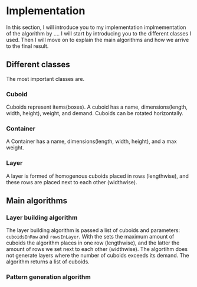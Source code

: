 # Implementation 

In this section, I will introduce you to my implementation implmementation of the algorithm by .... I will start by introducing you to the different classes I used. Then I will move on to explain the main algorithms and how we arrive to the final result.

## Different classes
The most important classes are.

### Cuboid
Cuboids represent items(boxes). A cuboid has a name, dimensions(length, width, height), weight, and demand. Cuboids can be rotated horizontally.

### Container
A Container has a name, dimensions(length, width, height), and a max weight.

### Layer
A layer is formed of homogenous cuboids placed in rows (lengthwise), and these rows are placed next to each other (widthwise). 

## Main algorithms

### Layer building algorithm

The layer building algorithm is passed a list of cuboids and parameters: `cuboidsInRow` and `rowsInLayer`. With the sets the maximum amount of cuboids the algorithm places in one row (lengthwise), and the latter the amount of rows we set next to each other (widthwise). The algortihm does not generate layers where the number of cuboids exceeds its demand. The algorithm returns a list of cuboids.

### Pattern generation algorithm



